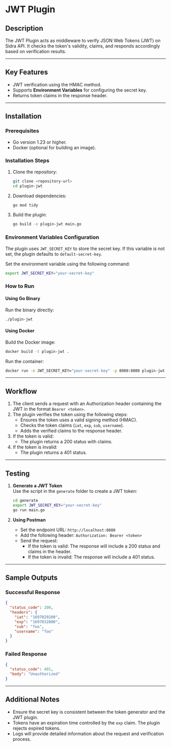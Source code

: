# **JWT Plugin**

## **Description**  
The JWT Plugin acts as middleware to verify JSON Web Tokens (JWT) on Sidra API. It checks the token's validity, claims, and responds accordingly based on verification results.

---

## **Key Features**  
- JWT verification using the HMAC method.  
- Supports **Environment Variables** for configuring the secret key.  
- Returns token claims in the response header.

---

## **Installation**

### **Prerequisites**  
- Go version 1.23 or higher.  
- Docker (optional for building an image).

### **Installation Steps**  
1. Clone the repository:  
   ```bash
   git clone <repository-url>
   cd plugin-jwt
   ```
2. Download dependencies:  
   ```bash
   go mod tidy
   ```
3. Build the plugin:  
   ```bash
   go build -o plugin-jwt main.go
   ```

### **Environment Variables Configuration**

The plugin uses `JWT_SECRET_KEY` to store the secret key. If this variable is not set, the plugin defaults to `default-secret-key`.

Set the environment variable using the following command:  
```bash
export JWT_SECRET_KEY="your-secret-key"
```

### **How to Run**

#### Using Go Binary
Run the binary directly:  
```bash
./plugin-jwt
```

#### Using Docker
Build the Docker image:  
```bash
docker build -t plugin-jwt .
```
Run the container:  
```bash
docker run -e JWT_SECRET_KEY="your-secret-key" -p 8080:8080 plugin-jwt
```

---

## **Workflow**

1. The client sends a request with an Authorization header containing the JWT in the format `Bearer <token>`.
2. The plugin verifies the token using the following steps:
   - Ensures the token uses a valid signing method (HMAC).
   - Checks the token claims (`iat`, `exp`, `sub`, `username`).
   - Adds the verified claims to the response header.
3. If the token is valid:
   - The plugin returns a 200 status with claims.
4. If the token is invalid:
   - The plugin returns a 401 status.

---

## **Testing**

1. **Generate a JWT Token**  
   Use the script in the `generate` folder to create a JWT token:
   ```bash
   cd generate
   export JWT_SECRET_KEY="your-secret-key"
   go run main.go
   ```

2. **Using Postman**  
   - Set the endpoint URL: `http://localhost:8080`
   - Add the following header: `Authorization: Bearer <token>`
   - Send the request:
     - If the token is valid: The response will include a 200 status and claims in the header.
     - If the token is invalid: The response will include a 401 status.

---

## **Sample Outputs**

### Successful Response
```json
{
  "status_code": 200,
  "headers": {
    "iat": "1697029200",
    "exp": "1697032800",
    "sub": "foo",
    "username": "foo"
  }
}
```

### Failed Response
```json
{
  "status_code": 401,
  "body": "Unauthorized"
}
```

---

## **Additional Notes**

- Ensure the secret key is consistent between the token generator and the JWT plugin.
- Tokens have an expiration time controlled by the `exp` claim. The plugin rejects expired tokens.
- Logs will provide detailed information about the request and verification process.